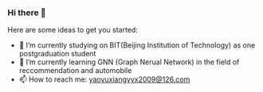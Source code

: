 ### Hi there 👋

Here are some ideas to get you started:

- 🔭 I’m currently studying on BIT(Beijing Institution of Technology) as one postgraduation student
- 🌱 I’m currently learning GNN (Graph Nerual Network) in the field of reccommendation and automobile
- 📫 How to reach me: yaoyuxiangyyx2009@126.com


